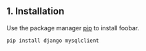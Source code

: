 ## 1. Installation

Use the package manager [pip](https://pip.pypa.io/en/stable/) to install foobar.

```bash
pip install django mysqlclient
```
